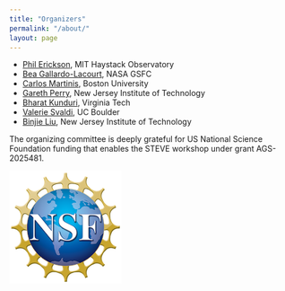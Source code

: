 ```yaml
---
title: "Organizers"
permalink: "/about/"
layout: page
---
```


 - [Phil Erickson](mailto:pje@mit.edu), MIT Haystack Observatory
 - [Bea Gallardo-Lacourt](mailto:bea.gallardolacourt@nasa.gov), NASA GSFC
 - [Carlos Martinis](mailto:martinis@bu.edu), Boston University
 - [Gareth Perry](mailto:gperry@njit.edu), New Jersey Institute of Technology
 - [Bharat Kunduri](mailto:bharatr@vt.edu), Virginia Tech
 - [Valerie Svaldi](mailto:valerie.svaldi@gmail.com), UC Boulder
 - [Binjie Liu](mailto:gperry@njit.edu), New Jersey Institute of Technology
 
 
The organizing committee is deeply grateful for US National Science Foundation funding that enables the STEVE workshop under grant AGS-2025481.

![NSF](/assets/nsf_logo_small.png)